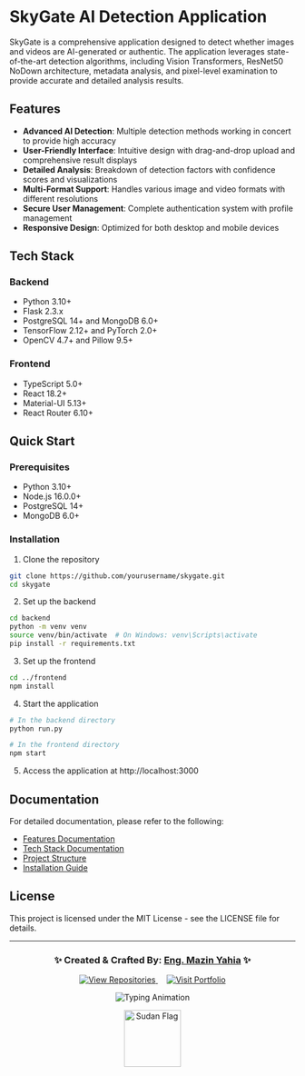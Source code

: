 # SkyGate AI Detection Application

SkyGate is a comprehensive application designed to detect whether images and videos are AI-generated or authentic. The application leverages state-of-the-art detection algorithms, including Vision Transformers, ResNet50 NoDown architecture, metadata analysis, and pixel-level examination to provide accurate and detailed analysis results.

## Features

- **Advanced AI Detection**: Multiple detection methods working in concert to provide high accuracy
- **User-Friendly Interface**: Intuitive design with drag-and-drop upload and comprehensive result displays
- **Detailed Analysis**: Breakdown of detection factors with confidence scores and visualizations
- **Multi-Format Support**: Handles various image and video formats with different resolutions
- **Secure User Management**: Complete authentication system with profile management
- **Responsive Design**: Optimized for both desktop and mobile devices

## Tech Stack

### Backend
- Python 3.10+
- Flask 2.3.x
- PostgreSQL 14+ and MongoDB 6.0+
- TensorFlow 2.12+ and PyTorch 2.0+
- OpenCV 4.7+ and Pillow 9.5+

### Frontend
- TypeScript 5.0+
- React 18.2+
- Material-UI 5.13+
- React Router 6.10+

## Quick Start

### Prerequisites
- Python 3.10+
- Node.js 16.0.0+
- PostgreSQL 14+
- MongoDB 6.0+

### Installation

1. Clone the repository
```bash
git clone https://github.com/yourusername/skygate.git
cd skygate
```

2. Set up the backend
```bash
cd backend
python -m venv venv
source venv/bin/activate  # On Windows: venv\Scripts\activate
pip install -r requirements.txt
```

3. Set up the frontend
```bash
cd ../frontend
npm install
```

4. Start the application
```bash
# In the backend directory
python run.py

# In the frontend directory
npm start
```

5. Access the application at http://localhost:3000

## Documentation

For detailed documentation, please refer to the following:

- [Features Documentation](docs/features/features.md)
- [Tech Stack Documentation](docs/tech_stack/tech_stack.md)
- [Project Structure](docs/project_structure.md)
- [Installation Guide](docs/installation/installation.md)

## License

This project is licensed under the MIT License - see the LICENSE file for details.
<br>

---

<h3 align="center">✨ Created & Crafted By: <a href="https://github.com/alphazee09">Eng. Mazin Yahia</a> ✨</h3>

<p align="center">
  <a href="https://github.com/alphazee09?tab=repositories">
    <img src="https://img.shields.io/badge/View-My_Repositories-blue?style=for-the-badge&logo=github" alt="View Repositories"/>
  </a>
  &nbsp;&nbsp;&nbsp;
  <a href="https://mazinyahia.com">
    <img src="https://img.shields.io/badge/Visit-My_Portfolio-green?style=for-the-badge&logo=google-chrome" alt="Visit Portfolio"/>
  </a>
</p>

<p align="center">
  <img src="https://readme-typing-svg.demolab.com?font=Roboto+Slab&color=%237E3ACE&size=20&center=true&vCenter=true&width=500&duration=4000&pause=1000&lines=My+Code+doesn’t+have+bugs+it+just+develops+random+features;" alt="Typing Animation"/>
</p>

<p align="center">
  <img src="https://cdn-icons-png.flaticon.com/512/7124/7124129.png" width="100" height="auto" alt="Sudan Flag"/>
</p>
